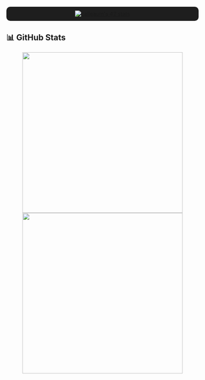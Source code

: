 <p align="center" style="background-color:#1e1e1e; padding:10px; border-radius:10px;">
  <a href="https://github.com/oakoudad/badge42">
    <img src="https://badge.mediaplus.ma/kettlebells/calleaum?1337Badge=off&UM6P=off" alt="calleaum's 42 stats" />
  </a>
</p>


## 📊 GitHub Stats

<p align="center">
  <img src="https://github-readme-stats.vercel.app/api?username=Calleaum&show_icons=true&title_color=ffff66&text_color=ffff66&icon_color=ffff66&bg_color=0f0f0f&border_color=303030" width="420" />
  <img src="https://github-readme-stats.vercel.app/api/top-langs/?username=Calleaum&layout=compact&title_color=ffff66&text_color=ffff66&icon_color=ffff66&bg_color=0f0f0f&border_color=303030&card_width=420" width="420" />
</p>



